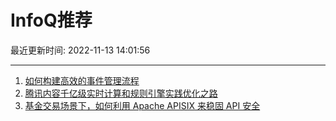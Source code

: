 # InfoQ推荐

最近更新时间: 2022-11-13 14:01:56

--- 
1. [如何构建高效的事件管理流程](https://www.infoq.cn/article/twsM1Dshp5o4cd5oiuMI) 
2. [腾讯内容千亿级实时计算和规则引擎实践优化之路](https://www.infoq.cn/article/3stR0gTgyrhy7hpMKqM0) 
3. [基金交易场景下，如何利用 Apache APISIX 来稳固 API 安全](https://www.infoq.cn/article/3FUgUiSw2fL7Pjv0hrqk) 
